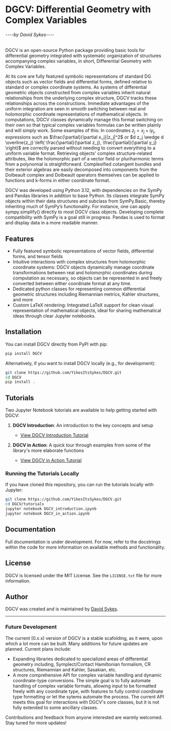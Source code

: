 # DGCV: Differential Geometry with Complex Variables
###### ----by David Sykes----

DGCV is an open-source Python package providing basic tools for differential geometry integrated with systematic organization of structures accompanying complex variables, in short, Differential Geometry with Complex Variables.

At its core are fully featured symbolic representations of standard DG objects such as vector fields and differential forms, defined relative to standard or complex coordinate systems. As systems of differential geometric objects constructed from complex variables inherit natural relationships from the underlying complex structure, DGCV tracks these relationships across the constructions. Immediate advantages of the uniform integration are seen in smooth switching between real and holomorphic coordinate representations of mathematical objects. In computations, DGCV classes dynamically manage this format switching on their own so that typical complex variables formulas can be written plainly and will simply work. Some examples of this: In coordinates $z_j = x_j + iy_j$, expressions such as $\frac{\partial}{\partial x_j}|z_j|^2$ or $d z_j \wedge d \overline{z_j} \left( \frac{\partial}{\partial z_j}, \frac{\partial}{\partial y_j} \right)$ are correctly parsed without needing to convert everything to a uniform variable format. Retrieving objects' complex structure-related attributes, like the holomorphic part of a vector field or pluriharmonic terms from a polynomial is straightforward. Complexified cotangent bundles and their exterior algebras are easily decomposed into components from the Dolbeault complex and Dolbeault operators themselves can be applied to functions and k-forms in either coordinate format.

DGCV was developed using Python 3.12, with dependencies on the SymPy and Pandas libraries in addition to base Python. Its classes integrate SymPy objects within their data structures and subclass from SymPy.Basic, thereby inheriting much of SymPy’s functionality. For instance, one can apply sympy.simplify() directly to most DGCV class objects. Developing complete compatibility with SymPy is a goal still in progress. Pandas is used to format and display data in a more readable manner.

## Features
- Fully featured symbolic representations of vector fields, differential forms, and tensor fields
- Intuitive interactions with complex structures from holomorphic coordinate systems: DGCV objects dynamically manage coordinate transformations between real and holomorphic coordinates during computation as necessary, so objects can be represented in and freely converted between either coordinate format at any time. 
- Dedicated python classes for representing common differential geometric structures including Riemannian metrics, Kahler structures, and more
- Custom LaTeX rendering: Integrated LaTeX support for clean visual representation of mathematical objects, ideal for sharing mathematical ideas through clear Jupyter notebooks.

## Installation

You can install DGCV directly from PyPI with pip:

```bash
pip install DGCV
```

Alternatively, if you want to install DGCV locally (e.g., for development):

```bash
git clone https://github.com/YikesItsSykes/DGCV.git
cd DGCV
pip install .
```

## Tutorials

Two Jupyter Notebook tutorials are available to help getting started with DGCV:

1. **DGCV Introduction**: An introduction to the key concepts and setup
   - [View DGCV Introduction Tutorial](https://github.com/YikesItsSykes/DGCV/blob/main/tutorials/DGCV_introduction.ipynb)

2. **DGCV in Action**: A quick tour through examples from some of the library's more elaborate functions
   - [View DGCV in Action Tutorial](https://github.com/YikesItsSykes/DGCV/blob/main/tutorials/DGCV_in_action.ipynb)


### Running the Tutorials Locally

If you have cloned this repository, you can run the tutorials locally with Jupyter:

```bash
git clone https://github.com/YikesItsSykes/DGCV.git
cd DGCV/tutorials
jupyter notebook DGCV_introduction.ipynb
jupyter notebook DGCV_in_action.ipynb
```

## Documentation
Full documentation is under development. For now, refer to the docstrings within the code for more information on available methods and functionality.

## License
DGCV is licensed under the MIT License. See the `LICENSE.txt` file for more information.

## Author
DGCV was created and is maintained by [David Sykes](https://github.com/YikesItsSykes).

---

### Future Development
The current (0.x.x) version of DGCV is a stable scafolding, as it were, upon which a lot more can be built. Many additions for future updates are planned. Current plans include:
- Expanding libraries dedicated to specialized areas of differential geometry including, Symplect/Contact Hamiltonian formalism, CR structures, Riemannian and Kahler, Sasakian, etc.
- A more comprehensive API for complex variable handling and dynamic coordinate-type conversions. The simple goal is to fully automate handling of complex variable formats, allowing input to be formatted freely with any coordinate type, with features to fully control coordinate type formatting or let the sytems automate the process. The current API meets this goal for interactions with DGCV's core classes, but it is not fully extended to some ancillary classes.

Contributions and feedback from anyone interested are warmly welcomed.
Stay tuned for more updates!
